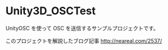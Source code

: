 # Unity3D_OSCTest
UnityOSC を使って OSC を送信するサンプルプロジェクトです。

このプロジェクトを解説したブログ記事
http://neareal.com/2537/
